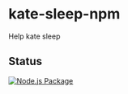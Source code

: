 # kate-sleep-npm
Help kate sleep

## Status
[![Node.js Package](https://github.com/Official-Hawks/kate-sleep-npm/actions/workflows/npm-publish.yml/badge.svg)](https://github.com/Official-Hawks/kate-sleep-npm/actions/workflows/npm-publish.yml)
